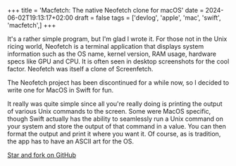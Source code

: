 +++
title = 'Macfetch: The native Neofetch clone for macOS'
date = 2024-06-02T19:13:17+02:00
draft = false
tags = ['devlog', 'apple', 'mac', 'swift', 'macfetch',]
+++

It's a rather simple program, but I'm glad I wrote it. For those not in the Unix ricing world, Neofetch is a terminal application that displays system information such as the OS name, kernel version, RAM usage, hardware specs like GPU and CPU. It is often seen in desktop screenshots for the cool factor. Neofetch was itself a clone of Screenfetch.

The Neofetch project has been discontinued for a while now, so I decided to write one for MacOS in Swift for fun.

It really was quite simple since all you're really doing is printing the output of various Unix commands to the screen. Some were MacOS specific, though Swift actually has the ability to seamlessly run a Unix command on your system and store the output of that command in a value. You can then format the output and print it where you want it.
Of course, as is tradition, the app has to have an ASCII art for the OS.

[Star and fork on GitHub](https://github.com/appleware/macfetch)